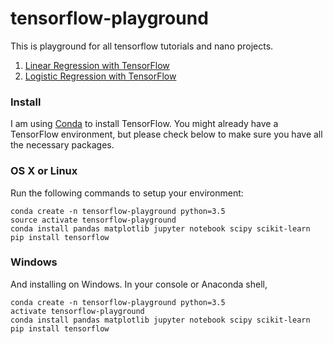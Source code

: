 # tensorflow-playground

This is playground for all tensorflow tutorials and nano projects. 

1. [Linear Regression with TensorFlow](https://github.com/pankymathur/tensorflow-playground/blob/master/tensorflow-linear-regression.ipynb)
2. [Logistic Regression with TensorFlow]()

### Install
I am using [Conda](https://www.continuum.io/anaconda-overview) to install TensorFlow. You might already have a TensorFlow environment, but please check below to make sure you have all the necessary packages.

### OS X or Linux
Run the following commands to setup your environment:

```
conda create -n tensorflow-playground python=3.5
source activate tensorflow-playground
conda install pandas matplotlib jupyter notebook scipy scikit-learn
pip install tensorflow
```

### Windows
And installing on Windows. In your console or Anaconda shell,

```
conda create -n tensorflow-playground python=3.5
activate tensorflow-playground
conda install pandas matplotlib jupyter notebook scipy scikit-learn
pip install tensorflow
```
